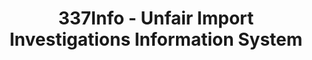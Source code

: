 ---
bigquery: https://console.cloud.google.com/bigquery?p=patents-public-data&d=usitc_investigations&page=dataset&project=sheets-management-319211
citation: US International Trade Commission 337Info Unfair Import Investigations Information
  System
contributors: US International Trade Comission
cost: None
description: US International Trade Commission 337Info Unfair Import Investigations
  Information System contains data on investigations done under Section 337. Section
  337 declares the infringement of certain statutory intellectual property rights
  and other forms of unfair competition in import trade to be unlawful practices.
  Most Section 337 investigations involve allegations of patent or registered trademark
  infringement.
documentation: FAQ and tutorial available on the site
last_edit: 04/06/2022, 01:53:54
location: https://pubapps2.usitc.gov/337external/
maintained_by: US International Trade Comission
schema_fields:
- lastUpdated
- patentNumber
- title
- aljAssigned
- complainant
- actualStartDateEvidHear
- targetDate
- respondent
- internalRemand
- currentActiveALJ
- dateCreated
- id
- scheduledStartDateEvidHear
- dateOfPublicationFrNotice
- issueDateOtherNonFinal
- scheduledEndDateEvidHear
- htsNumbers
- publication_number
- investigationNo
- teoReliefGranted
- finalIdOnViolationDue
- investigationType
- finalDetViolation
- finalIdOnViolationIssue
- reportingRequirements
- investigationTermDate
- markmanHearing
- currentStatus
- endDateMarkmanHearing
- invUnfairAct
- actualEndDateEvidHear
- teoIdIssueDate
- docketNo
- teoProceedingInvolved
- patentNumbers
- ouiiAttorney
- teoIdDueDate
- trademarkNumbers
- ouiiParticipation
- startDateMarkmanHearing
- dateComplaintFiled
- cafcAppeals
- copyrightNumbers
- gcAttorney
- finalDetNoViolation
shortname: unfair_import_investigations
tags:
- import
- legal
- trade
timeframe: 2008-2021 (prior to 2008 downloadable as a JSON file)
title: 337Info - Unfair Import Investigations Information System
uuid: 2721f5ec-e599-4890-9265-9706719fc71e
---